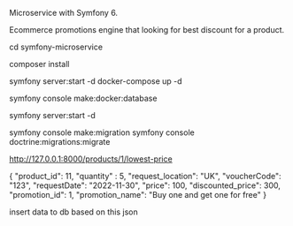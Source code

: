 Microservice with Symfony 6. 

Ecommerce promotions engine that looking for best discount for a product.



cd symfony-microservice

composer install

symfony server:start -d
docker-compose up -d

symfony console make:docker:database

symfony server:start -d

symfony console make:migration
symfony console doctrine:migrations:migrate


http://127.0.0.1:8000/products/1/lowest-price


{
    "product_id": 11,
    "quantity" : 5,
    "request_location": "UK",
    "voucherCode": "123",
    "requestDate": "2022-11-30",
    "price": 100,
    "discounted_price": 300,
    "promotion_id": 1,
    "promotion_name": "Buy one and get one for free"
}

insert data to db based on this json
